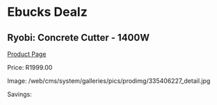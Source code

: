 
# Ebucks Dealz
## Ryobi: Concrete Cutter - 1400W
[Product Page](https://www.ebucks.com/web/shop/productSelected.do?prodId=335406227&catId=717342768)

Price: R1999.00

Image: /web/cms/system/galleries/pics/prodimg/335406227_detail.jpg

Savings: 


	